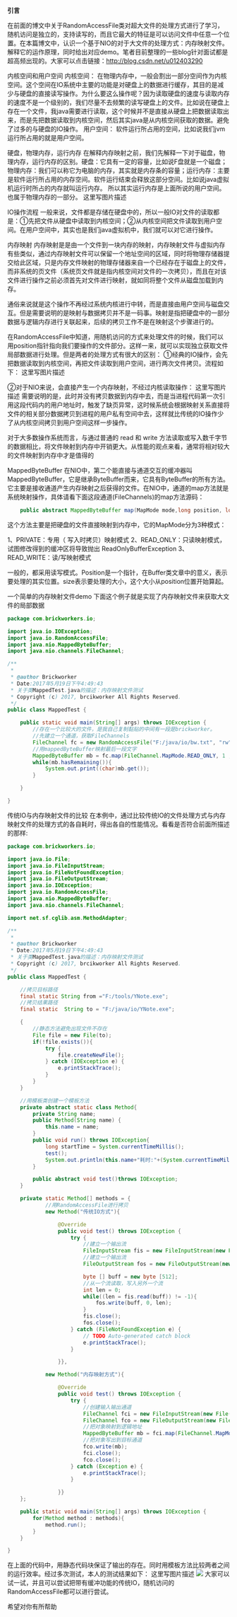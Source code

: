 __引言__

在前面的博文中关于RandomAccessFile类对超大文件的处理方式进行了学习，随机访问是独立的，支持读写的，而且它最大的特征是可以访问文件中任意一个位置。在本篇博文中，认识一个基于NIO的对于大文件的处理方式：内存映射文件。解释它的运作原理，同时给出对应demo。笔者目前整理的一些blog针对面试都是超高频出现的。大家可以点击链接：http://blog.csdn.net/u012403290

内核空间和用户空间
内核空间： 
在物理内存中，一般会割出一部分空间作为内核空间。这个空间在IO系统中主要的功能是对硬盘上的数据进行缓存，其目的是减少与硬盘的直接读写操作。为什么要这么操作呢？因为读取硬盘的速度与读取内存的速度不是一个级别的，我们尽量不去频繁的读写硬盘上的文件。比如说在硬盘上存在一个文件，我java需要进行读取，这个时候并不是直接从硬盘上把数据读取出来，而是先把数据读取到内核空间，然后其实java是从内核空间获取的数据。避免了过多的与硬盘的IO操作。 
用户空间： 
软件运行所占用的空间，比如说我们jvm运行所占用的就是用户空间。

硬盘，物理内存，运行内存
在解释内存映射之前，我们先解释一下对于磁盘，物理内存，运行内存的区别。硬盘：它具有一定的容量，比如说F盘就是一个磁盘；物理内存：我们可以称它为电脑的内存，其实就是内存条的容量；运行内存：主要是软件运行所占用的内存空间。软件运行结束会释放这部分空间。比如说java虚拟机运行时所占的内存就叫运行内存。 
所以其实运行内存是上面所说的用户空间。也属于物理内存的一部分。 
这里写图片描述

IO操作流程
一般来说，文件都是存储在硬盘中的，所以一般IO对文件的读取都是：①先把文件从硬盘中读取到内核空间；②从内核空间把文件读取到用户空间。在用户空间中，其实也是我们java虚拟机中，我们就可以对它进行操作。

内存映射
内存映射是是由一个文件到一块内存的映射，内存映射文件与虚拟内存有些类似，通过内存映射文件可以保留一个地址空间的区域，同时将物理存储器提交给此区域，只是内存文件映射的物理存储器来自一个已经存在于磁盘上的文件，而非系统的页文件（系统页文件就是指内核空间对文件的一次拷贝），而且在对该文件进行操作之前必须首先对文件进行映射，就如同将整个文件从磁盘加载到内存。

通俗来说就是这个操作不再经过系统内核进行中转，而是直接由用户空间与磁盘交互。但是需要说明的是映射与数据拷贝并不是一码事。映射是指把硬盘中的一部分数据与逻辑内存进行关联起来，后续的拷贝工作不是在映射这个步骤进行的。

在RandomAccessFile中知道，用随机访问的方式来处理文件的时候，我们可以用position指针指向我们要操作的文件部分。这样一来，就可以实现独立获取文件局部数据进行处理。但是两者的处理方式有很大的区别： 
①经典的IO操作，会先把数据读取到内核空间，再把文件读取到用户空间，进行两次文件拷贝。流程如下： 
这里写图片描述

②对于NIO来说，会直接产生一个内存映射，不经过内核读取操作： 
这里写图片描述
需要说明的是，此时并没有拷贝数据到内存中去，而是当进程代码第一次引用这段代码内的用户地址时，触发了缺页异常，这时候系统会根据映射关系直接将文件的相关部分数据拷贝到进程的用户私有空间中去，这样就比传统的IO操作少了从内核空间拷贝到用户空间这样一步操作。

对于大多数操作系统而言，与通过普通的 read 和 write 方法读取或写入数千字节的数据相比，将文件映射到内存中开销更大。从性能的观点来看，通常将相对较大的文件映射到内存中才是值得的

MappedByteBuffer
在NIO中，第二个能直接与通道交互的缓冲器叫MappedByteBuffer，它是继承ByteBuffer而来，它具有ByteBuffer的所有方法。 
它主要是接收通道产生内存映射之后获得的文件。在NIO中，通道的map方法就是系统映射操作，具体请看下面这段通道(FileChannels)的map方法源码：
```java
    public abstract MappedByteBuffer map(MapMode mode,long position, long size)throws IOException;
```
这个方法主要是把硬盘的文件直接映射到内存中，它的MapMode分为3种模式：

1、PRIVATE：专用（ 写入时拷贝）映射模式 
2、READ_ONLY：只读映射模式，试图修改得到的缓冲区将导致抛出 ReadOnlyBufferException 
3、READ_WRITE：读/写映射模式

一般的，都采用读写模式。Position是一个指针，在Buffer类文章中的意义，表示要处理的其实位置。size表示要处理的大小，这个大小从position位置开始算起。

一个简单的内存映射文件demo
下面这个例子就是实现了内存映射文件来获取大文件的局部数据
```java
package com.brickworkers.io;

import java.io.IOException;
import java.io.RandomAccessFile;
import java.nio.MappedByteBuffer;
import java.nio.channels.FileChannel;

/**
 * 
 * @author Brickworker
 * Date:2017年5月19日下午4:49:43 
 * 关于类MappedTest.java的描述：内存映射文件测试
 * Copyright (c) 2017, brcikworker All Rights Reserved.
 */
public class MappedTest {

    public static void main(String[] args) throws IOException {
        //存在一个比较大的文件，是我自己复制黏贴的中间有一段是brickworker。
        //先建立一个通道，获取FileChannels
        FileChannel fc = new RandomAccessFile("F:/java/io/bw.txt", "rw").getChannel();
        //用mappedByteBuffer映射最后一段文字
        MappedByteBuffer mb = fc.map(FileChannel.MapMode.READ_ONLY, 1 , 11);
        while(mb.hasRemaining()){
            System.out.print((char)mb.get());
        }

    }

}
```
传统IO与内存映射文件的比较
在本例中，通过比较传统IO的文件处理方式与内存映射文件的处理方式的各自耗时，得出各自的性能情况。看看是否符合前面所描述的那样:
```java
package com.brickworkers.io;

import java.io.File;
import java.io.FileInputStream;
import java.io.FileNotFoundException;
import java.io.FileOutputStream;
import java.io.IOException;
import java.io.RandomAccessFile;
import java.nio.MappedByteBuffer;
import java.nio.channels.FileChannel;

import net.sf.cglib.asm.MethodAdapter;

/**
 * 
 * @author Brickworker
 * Date:2017年5月19日下午4:49:43 
 * 关于类MappedTest.java的描述：内存映射文件测试
 * Copyright (c) 2017, brcikworker All Rights Reserved.
 */
public class MappedTest {

    //拷贝目标路径
    final static String from ="F:/tools/YNote.exe";
    //拷贝结果路径
    final static  String to = "F:/java/io/YNote.exe";

    {
        //静态方法避免出现文件不存在
        File file = new File(to);
        if(!file.exists()){
            try {
                file.createNewFile();
            } catch (IOException e) {
                e.printStackTrace();
            }
        }
    }

    //用模板类创建一个模板方法
    private abstract static class Method{
        private String name;
        public Method(String name) {
            this.name = name;
        }
        public void run() throws IOException{
            long startTime = System.currentTimeMillis();
            test();
            System.out.println(this.name+"耗时:"+(System.currentTimeMillis() - startTime));
        }

        public abstract void test()throws IOException;
    }

    private static Method[] methods = {
            //用RandomAccessFile进行拷贝
            new Method("传统IO方式"){

                @Override
                public void test() throws IOException {
                    try {
                        //建立一个输出流
                        FileInputStream fis = new FileInputStream(new File(from));
                        //建立一个输出流
                        FileOutputStream fos = new FileOutputStream(new File(to));

                        byte [] buff = new byte [512]; 
                        //从一个流读取，写入另外一个流
                        int len = 0;
                        while((len = fis.read(buff)) != -1){
                            fos.write(buff, 0, len);
                        }
                        fis.close();
                        fos.close();
                    } catch (FileNotFoundException e) {
                        // TODO Auto-generated catch block
                        e.printStackTrace();
                    }

                }},

            new Method("内存映射方式"){

                @Override
                public void test() throws IOException {
                    try {
                        //创建输入输出通道
                        FileChannel fci = new FileInputStream(new File(from)).getChannel();
                        FileChannel fco = new FileOutputStream(new File(to)).getChannel();
                        //把对象映射到逻辑地址
                        MappedByteBuffer mb = fci.map(FileChannel.MapMode.READ_ONLY, 0, fci.size());
                        //把对象写出到目标通道
                        fco.write(mb);
                        fci.close();
                        fco.close();
                    } catch (Exception e) {
                        e.printStackTrace();
                    }

                }}
    };

    public static void main(String[] args) throws IOException {
        for(Method method : methods){
            method.run();
        }
    }

}
```
在上面的代码中，用静态代码块保证了输出的存在。同时用模板方法比较两者之间的运行效率。经过多次测试，本人的测试结果如下： 
这里写图片描述
![](https://img-blog.csdn.net/20170519174422358?watermark/2/text/aHR0cDovL2Jsb2cuY3Nkbi5uZXQvdTAxMjQwMzI5MA==/font/5a6L5L2T/fontsize/400/fill/I0JBQkFCMA==/dissolve/70/gravity/SouthEast)
大家可以试一试，并且可以尝试把带有缓冲功能的传统IO，随机访问的RandomAccessFile都可以进行尝试。

希望对你有所帮助
